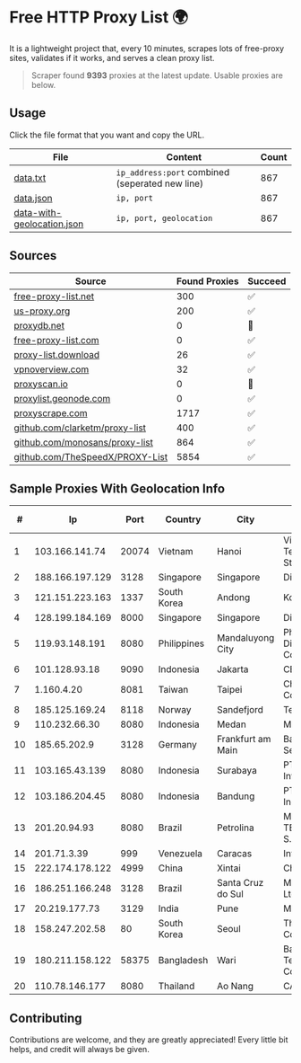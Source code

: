 
# Free HTTP Proxy List 🌍

It is a lightweight project that, every 10 minutes, scrapes lots of free-proxy sites, validates if it works, and serves a clean proxy list.


> Scraper found **9393** proxies at the latest update. Usable proxies are below.

## Usage

Click the file format that you want and copy the URL.


|File|Content|Count|
|----|-------|-----|
|[data.txt](https://raw.githubusercontent.com/themiralay/Proxy-List-World/master/data.txt)|`ip_address:port` combined (seperated new line)|867|
|[data.json](https://raw.githubusercontent.com/themiralay/Proxy-List-World/master/data.json)|`ip, port`|867|
|[data-with-geolocation.json](https://raw.githubusercontent.com/themiralay/Proxy-List-World/master/data-with-geolocation.json)|`ip, port, geolocation`|867|

## Sources

|Source|Found Proxies|Succeed|
|------|-------------|-------|
|[free-proxy-list.net](https://free-proxy-list.net)|300|✅|
|[us-proxy.org](https://www.us-proxy.org)|200|✅|
|[proxydb.net](http://proxydb.net)|0|🚫|
|[free-proxy-list.com](https://free-proxy-list.com/?page=&port=&type%5B%5D=http&type%5B%5D=https&up_time=0&search=Search)|0|✅|
|[proxy-list.download](https://www.proxy-list.download/HTTP)|26|✅|
|[vpnoverview.com](https://vpnoverview.com/privacy/anonymous-browsing/free-proxy-servers)|32|✅|
|[proxyscan.io](https://www.proxyscan.io)|0|🚫|
|[proxylist.geonode.com](https://proxylist.geonode.com/api/proxy-list?limit=300&page=1&sort_by=lastChecked&sort_type=desc&protocols=http,https)|0|✅|
|[proxyscrape.com](https://api.proxyscrape.com/v2/?request=displayproxies&protocol=http&timeout=10000&country=all&ssl=all&anonymity=all)|1717|✅|
|[github.com/clarketm/proxy-list](https://raw.githubusercontent.com/clarketm/proxy-list/master/proxy-list-raw.txt)|400|✅|
|[github.com/monosans/proxy-list](https://raw.githubusercontent.com/monosans/proxy-list/main/proxies/http.txt)|864|✅|
|[github.com/TheSpeedX/PROXY-List](https://raw.githubusercontent.com/TheSpeedX/PROXY-List/master/http.txt)|5854|✅|


## Sample Proxies With Geolocation Info

|#|Ip|Port|Country|City|Internet Service Provider|
|-|--|----|-------|----|-------------------------|
|1|103.166.141.74|20074|Vietnam|Hanoi|Viet NAM Cloud Technology Joint Stock Company|
|2|188.166.197.129|3128|Singapore|Singapore|DigitalOcean, LLC|
|3|121.151.223.163|1337|South Korea|Andong|Korea Telecom|
|4|128.199.184.169|8000|Singapore|Singapore|DigitalOcean, LLC|
|5|119.93.148.191|8080|Philippines|Mandaluyong City|Philippine Long Distance Telephone Co.|
|6|101.128.93.18|9090|Indonesia|Jakarta|CBN|
|7|1.160.4.20|8081|Taiwan|Taipei|Chunghwa Telecom Co., Ltd.|
|8|185.125.169.24|8118|Norway|Sandefjord|TerraHost AS|
|9|110.232.66.30|8080|Indonesia|Medan|Media Antar Nusa PT.|
|10|185.65.202.9|3128|Germany|Frankfurt am Main|Baykov Ilya Sergeevich|
|11|103.165.43.139|8080|Indonesia|Surabaya|PT iForte Global Internet|
|12|103.186.204.45|8080|Indonesia|Bandung|PT Afna Digital Indonesia|
|13|201.20.94.93|8080|Brazil|Petrolina|MOB SERVICOS DE TELECOMUNICACOES S.A.|
|14|201.71.3.39|999|Venezuela|Caracas|Inversiones Rdn3 C.A|
|15|222.174.178.122|4999|China|Xintai|Chinanet|
|16|186.251.166.248|3128|Brazil|Santa Cruz do Sul|M.V. Martin & Cia Ltda.|
|17|20.219.177.73|3129|India|Pune|Microsoft Corporation|
|18|158.247.202.58|80|South Korea|Seoul|The Constant Company, LLC|
|19|180.211.158.122|58375|Bangladesh|Wari|Bangladesh Telecommunications Company Ltd.|
|20|110.78.146.177|8080|Thailand|Ao Nang|CAT-BB|



## Contributing

Contributions are welcome, and they are greatly appreciated! Every
little bit helps, and credit will always be given.

